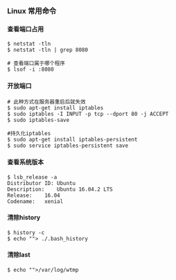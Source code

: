 ### Linux 常用命令

#### 查看端口占用

```shell
$ netstat -tln
$ netstat -tln | grep 8080

# 查看端口属于哪个程序
$ lsof -i :8080

```

#### 开放端口

```shell
# 此种方式在服务器重启后就失效
$ sudo apt-get install iptables
$ sudo iptables -I INPUT -p tcp --dport 80 -j ACCEPT
$ sudo iptables-save

#持久化iptables
$ sudo apt-get install iptables-persistent
$ sudo service iptables-persistent save
```

#### 查看系统版本

```shell
$ lsb_release -a
Distributor ID:	Ubuntu
Description:	Ubuntu 16.04.2 LTS
Release:	16.04
Codename:	xenial
```
#### 清除history
```shell
$ history -c 
$ echo ""> ./.bash_history
```

#### 清除last
```shell
$ echo "">/var/log/wtmp
```
